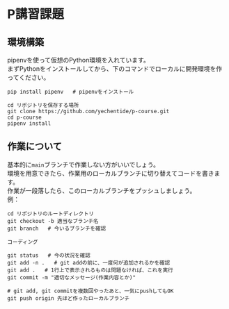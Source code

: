 # P講習課題

## 環境構築

pipenvを使って仮想のPython環境を入れています。  
まずPythonをインストールしてから、下のコマンドでローカルに開発環境を作ってください。

```shell
pip install pipenv   # pipenvをインストール

cd リポジトリを保存する場所
git clone https://github.com/yechentide/p-course.git
cd p-course
pipenv install
```

## 作業について

基本的に`main`ブランチで作業しない方がいいでしょう。  
環境を用意できたら、作業用のローカルブランチに切り替えてコードを書きます。  
作業が一段落したら、このローカルブランチをプッシュしましょう。  
例：

```shell
cd リポジトリのルートディレクトリ
git checkout -b 適当なブランチ名
git branch   # 今いるブランチを確認

コーディング

git status   # 今の状況を確認
git add -n .   # git addの前に、一度何が追加されるかを確認
git add .   # 1行上で表示されるものは問題なければ、これを実行
git commit -m "適切なメッセージ(作業内容とか)"

# git add, git commitを複数回やったあと、一気にpushしてもOK
git push origin 先ほど作ったローカルブランチ
```
